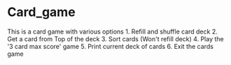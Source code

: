 # Card_game
This is a card game with various options
        1. Refill and shuffle card deck
        2. Get a card from Top of the deck
        3. Sort cards (Won't refill deck)
        4. Play the '3 card max score' game
        5. Print current deck of cards
        6. Exit the cards game
        
       
